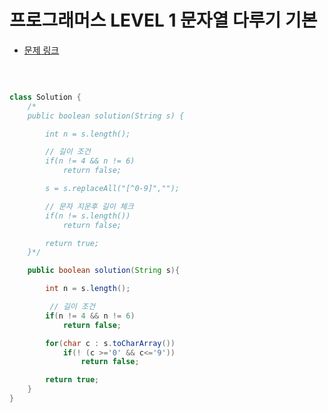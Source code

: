 # 프로그래머스 LEVEL 1 문자열 다루기 기본

- [문제 링크](https://programmers.co.kr/learn/courses/30/lessons/12918?language=java)

</br>

```java

class Solution {
    /*
    public boolean solution(String s) {

        int n = s.length();

        // 길이 조건
        if(n != 4 && n != 6)
            return false;

        s = s.replaceAll("[^0-9]","");

        // 문자 지운후 길이 체크
        if(n != s.length())
            return false;

        return true;
    }*/

    public boolean solution(String s){

        int n = s.length();

         // 길이 조건
        if(n != 4 && n != 6)
            return false;

        for(char c : s.toCharArray())
            if(! (c >='0' && c<='9'))
                return false;

        return true;
    }
}

```
